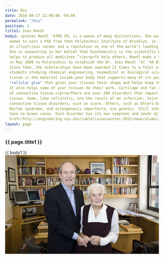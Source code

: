 ```yaml
---
title: Bio
date: 2016-08-17 22:00:00 -04:00
permalink: "/bio"
position: 2
title1: Ines Mandl
body1: <p>Ines Mandl ‘47MS CM, is a woman of many distinctions. She was the first
  woman to earn a PhD from then Polytechnic Institute of Brooklyn, in 1949, and enjoyed
  an illustrious career and a reputation as one of the world’s leading biochemists.
  She is unwavering in her belief that biochemistry is the scientific background that
  helps to produce all medicines.”</p><p>To help others, Mandl made a $100,000 gift
  in May 2000 to Polytechnic to establish the Dr. Ines Mandl ’47 ’49 Endowed Scholarships.
  Since then, the scholarships have been awarded 11 times to a total of seven undergraduate
  students studying chemical engineering, biomedical or biological sciences.</p><p>Connective
  tissue is the material inside your body that supports many of its parts. It is the
  "cellular glue" that gives your tissues their shape and helps keep them strong.
  It also helps some of your tissues do their work. Cartilage and fat are examples
  of connective tissue.</p><p>There are over 200 disorders that impact connective
  tissue. Some, like cellulitis, are the result of an infection. Injuries can cause
  connective tissue disorders, such as scars. Others, such as Ehlers-Danlos syndrome,
  Marfan syndrome, and osteogenesis imperfecta, are genetic. Still others, likescleroderma,
  have no known cause. Each disorder has its own symptoms and needs different treatment.</p><p><a
  href="http://engineering.nyu.edu/cable/issue/winter-2012/news/alumni/pioneering-biochemist%E2%80%99s-nyu-poly-fellowships-support-future-scientists">http://engineering.nyu.edu/cable/issue/winter-2012/news/alumni/pioneering-biochemist%E2%80%99s-nyu-poly-fellowships-support-future-scientists</a></p>
layout: page
---
```


<!-- Start About Section 1 -->
<section id="about-section" class="about-section">
    <div class="container">
        <div class="row">
            <div class="col-md-12">
                <div class="section-heading-2">
                    <h3 class="about-section-title">
                        <span>{{ page.title1 }}</span>
                    </h3>
                </div>
            </div>
        </div>
        <div class="row">
           <div class="col-md-7">
                <div class="about-text">
                    {{ body1 }}
                </div>
            </div>
            <div class="col-md-5">
                <div class="about-img">
                    <img src="/images/ines.jpg" class="img-responsive" alt="About images">
                </div>
            </div>
        </div>
    </div>
</section>